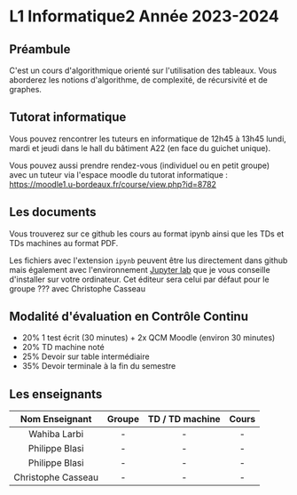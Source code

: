 # L1 Informatique2 Année 2023-2024

## Préambule
C'est un cours d'algorithmique orienté sur l'utilisation des tableaux. Vous aborderez les notions d'algorithme, de complexité, de récursivité et de graphes.

## Tutorat informatique
Vous pouvez rencontrer les tuteurs en informatique de 12h45 à 13h45 lundi, mardi et jeudi dans le hall du bâtiment A22 (en face du guichet unique).

Vous pouvez aussi prendre rendez-vous (individuel ou en petit groupe) avec un tuteur via l'espace moodle du tutorat informatique : https://moodle1.u-bordeaux.fr/course/view.php?id=8782

## Les documents
Vous trouverez sur ce github les cours au format ipynb ainsi que les TDs et TDs machines au format PDF. 

Les fichiers avec l'extension `ipynb` peuvent être lus directement dans github mais également avec l'environnement [Jupyter lab](https://jupyter.org/) que je vous conseille d'installer sur votre ordinateur. Cet éditeur sera celui par défaut pour le groupe ??? avec Christophe Casseau

## Modalité d'évaluation en Contrôle Continu
- 20% 1 test écrit (30 minutes) + 2x QCM Moodle (environ 30 minutes)
- 20% TD machine noté
- 25% Devoir sur table intermédiaire
- 35% Devoir terminale à la fin du semestre

## Les enseignants
|Nom Enseignant | Groupe | TD / TD machine | Cours |
|:---------------:|:--------:|:-----------------:|:-------:|
| Wahiba Larbi | - | - | - |
| Philippe Blasi | - | - | - |
| Philippe Blasi | - | - | - |
| Christophe Casseau | - | - | - |


